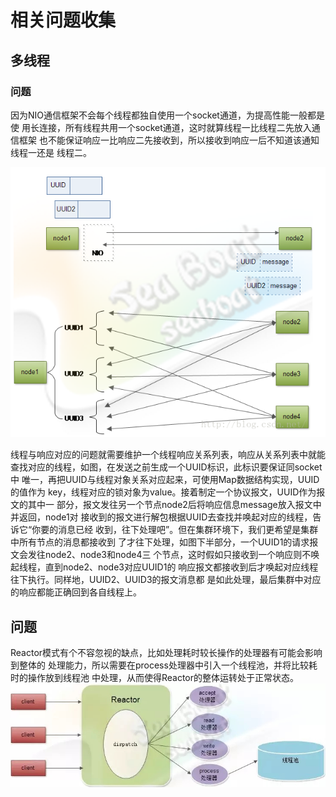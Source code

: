 # 相关问题收集

## 多线程

### 问题
因为NIO通信框架不会每个线程都独自使用一个socket通道，为提高性能一般都是使
用长连接，所有线程共用一个socket通道，这时就算线程一比线程二先放入通信框架
也不能保证响应一比响应二先接收到，所以接收到响应一后不知道该通知线程一还是
线程二。

![](../../image/problem-NIO.png)

线程与响应对应的问题就需要维护一个线程响应关系列表，响应从关系列表中就能
查找对应的线程，如图，在发送之前生成一个UUID标识，此标识要保证同socket中
唯一，再把UUID与线程对象关系对应起来，可使用Map数据结构实现，UUID的值作为
key，线程对应的锁对象为value。接着制定一个协议报文，UUID作为报文的其中一
部分，报文发往另一个节点node2后将响应信息message放入报文中并返回，node1对
接收到的报文进行解包根据UUID去查找并唤起对应的线程，告诉它“你要的消息已经
收到，往下处理吧”。但在集群环境下，我们更希望是集群中所有节点的消息都接收到
了才往下处理，如图下半部分，一个UUID1的请求报文会发往node2、node3和node4三
个节点，这时假如只接收到一个响应则不唤起线程，直到node2、node3对应UUID1的
响应报文都接收到后才唤起对应线程往下执行。同样地，UUID2、UUID3的报文消息都
是如此处理，最后集群中对应的响应都能正确回到各自线程上。

## 问题
Reactor模式有个不容忽视的缺点，比如处理耗时较长操作的处理器有可能会影响到整体的
处理能力，所以需要在process处理器中引入一个线程池，并将比较耗时的操作放到线程池
中处理，从而使得Reactor的整体运转处于正常状态。
![](../../image/reactor.jpg)


